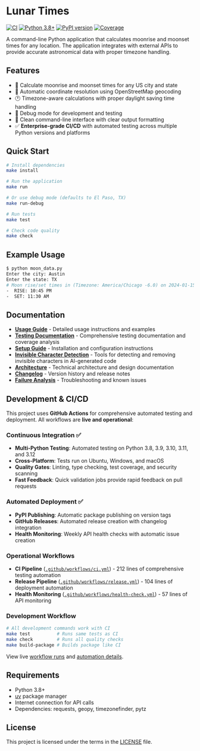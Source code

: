 # Lunar Times

[![CI](https://github.com/your-username/lunar-times/workflows/CI/badge.svg)](https://github.com/your-username/lunar-times/actions)
[![Python 3.8+](https://img.shields.io/badge/python-3.8+-blue.svg)](https://www.python.org/downloads/)
[![PyPI version](https://badge.fury.io/py/lunar-times.svg)](https://badge.fury.io/py/lunar-times)
[![Coverage](https://codecov.io/gh/your-username/lunar-times/branch/main/graph/badge.svg)](https://codecov.io/gh/your-username/lunar-times)

A command-line Python application that calculates moonrise and moonset times for any location. The application integrates with external APIs to provide accurate astronomical data with proper timezone handling.

## Features

- 🌙 Calculate moonrise and moonset times for any US city and state
- 📍 Automatic coordinate resolution using OpenStreetMap geocoding
- 🕐 Timezone-aware calculations with proper daylight saving time handling
- 🔧 Debug mode for development and testing
- 🚀 Clean command-line interface with clear output formatting
- ✅ **Enterprise-grade CI/CD** with automated testing across multiple Python versions and platforms

## Quick Start

```bash
# Install dependencies
make install

# Run the application
make run

# Or use debug mode (defaults to El Paso, TX)
make run-debug

# Run tests
make test

# Check code quality
make check
```

## Example Usage

```bash
$ python moon_data.py
Enter the city: Austin
Enter the state: TX
# Moon rise/set times in (Timezone: America/Chicago -6.0) on 2024-01-15:
-  RISE: 10:45 PM
-  SET: 11:30 AM
```

## Documentation

- **[Usage Guide](docs/USAGE.md)** - Detailed usage instructions and examples
- **[Testing Documentation](docs/TEST.md)** - Comprehensive testing documentation and coverage analysis
- **[Setup Guide](docs/SETUP.md)** - Installation and configuration instructions
- **[Invisible Character Detection](scripts/invisible_chars_commands.md)** - Tools for detecting and removing invisible characters in AI-generated code
- **[Architecture](docs/ARCH.md)** - Technical architecture and design documentation
- **[Changelog](docs/CHANGELOG.md)** - Version history and release notes
- **[Failure Analysis](docs/FAILURE.md)** - Troubleshooting and known issues

## Development & CI/CD

This project uses **GitHub Actions** for comprehensive automated testing and deployment. All workflows are **live and operational**:

### Continuous Integration ✅
- **Multi-Python Testing**: Automated testing on Python 3.8, 3.9, 3.10, 3.11, and 3.12
- **Cross-Platform**: Tests run on Ubuntu, Windows, and macOS 
- **Quality Gates**: Linting, type checking, test coverage, and security scanning
- **Fast Feedback**: Quick validation jobs provide rapid feedback on pull requests

### Automated Deployment ✅
- **PyPI Publishing**: Automatic package publishing on version tags
- **GitHub Releases**: Automated release creation with changelog integration  
- **Health Monitoring**: Weekly API health checks with automatic issue creation

### Operational Workflows
- **CI Pipeline** ([`.github/workflows/ci.yml`](.github/workflows/ci.yml)) - 212 lines of comprehensive testing automation
- **Release Pipeline** ([`.github/workflows/release.yml`](.github/workflows/release.yml)) - 104 lines of deployment automation
- **Health Monitoring** ([`.github/workflows/health-check.yml`](.github/workflows/health-check.yml)) - 57 lines of API monitoring

### Development Workflow
```bash
# All development commands work with CI
make test          # Runs same tests as CI
make check         # Runs all quality checks  
make build-package # Builds package like CI
```

View live [workflow runs](https://github.com/your-username/lunar-times/actions) and [automation details](.github/workflows/).

## Requirements

- Python 3.8+
- [uv](https://docs.astral.sh/uv/) package manager
- Internet connection for API calls
- Dependencies: requests, geopy, timezonefinder, pytz

## License

This project is licensed under the terms in the [LICENSE](LICENSE) file.

